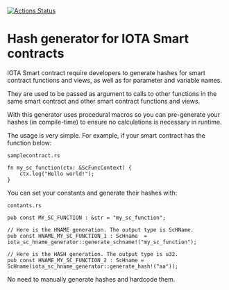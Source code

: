 [![Actions Status](https://github.com/brunoamancio/IOTA-SC-HName-Generator/workflows/Build%20and%20test/badge.svg)](https://github.com/brunoamancio/IOTA-SC-HName-Generator/actions)

# Hash generator for IOTA Smart contracts

IOTA Smart contract require developers to generate hashes for smart contract functions and views, as well as for parameter and variable names. 

They are used to be passed as argument to calls to other functions in the same smart contract and other smart contract functions and views.

With this generator uses procedural macros so you can pre-generate your hashes (in compile-time) to ensure no calculations is necessary in runtime.

The usage is very simple. For example, if your smart contract has the function below:

`samplecontract.rs`
```
fn my_sc_function(ctx: &ScFuncContext) {
    ctx.log("Hello world!");
}
```

You can set your constants and generate their hashes with:

`contants.rs`
```
pub const MY_SC_FUNCTION : &str = "my_sc_function";

// Here is the HNAME generation. The output type is ScHName.
pub const HNAME_MY_SC_FUNCTION_1 : ScHname  = iota_sc_hname_generator::generate_schname!("my_sc_function");

// Here is the HASH generation. The output type is u32.
pub const HNAME_MY_SC_FUNCTION_2 : ScHname = ScHname(iota_sc_hname_generator::generate_hash!("aa"));
```

No need to manually generate hashes and hardcode them.
